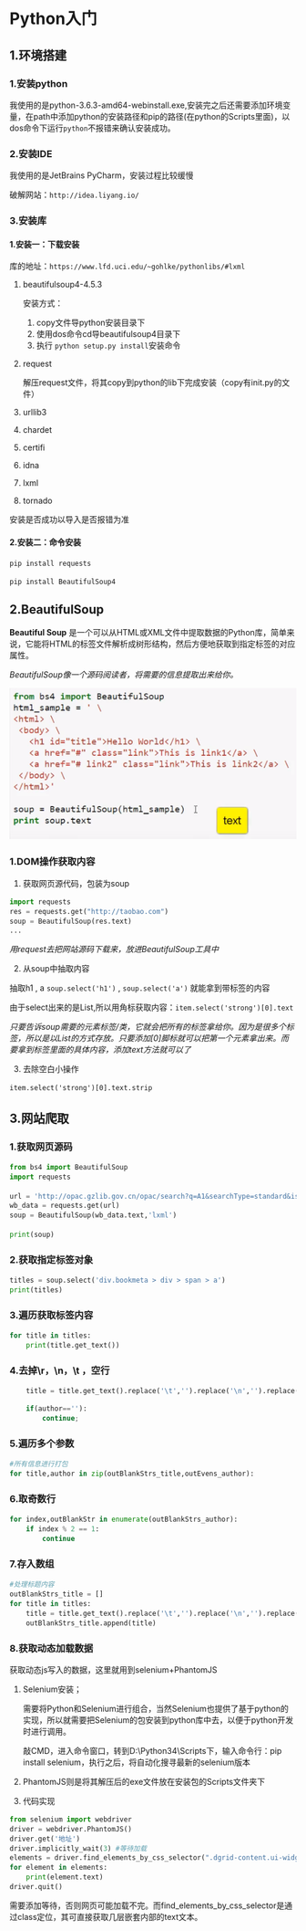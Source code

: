 # Python入门    

## 1.环境搭建   

### 1.安装python   

我使用的是python-3.6.3-amd64-webinstall.exe,安装完之后还需要添加环境变量，在path中添加python的安装路径和pip的路径(在python的Scripts里面)，以dos命令下运行``python``不报错来确认安装成功。      

### 2.安装IDE  

 我使用的是JetBrains PyCharm，安装过程比较缓慢   

 破解网站：``http://idea.liyang.io/``   

### 3.安装库  

#### 1.安装一：下载安装  

库的地址：``https://www.lfd.uci.edu/~gohlke/pythonlibs/#lxml``   

1. beautifulsoup4-4.5.3   

   安装方式：

   1. copy文件导python安装目录下   
   2. 使用dos命令cd导beautifulsoup4目录下   
   3. 执行 ``python setup.py install``安装命令       

2. request    

   解压request文件，将其copy到python的lib下完成安装（copy有init.py的文件）   

3. urllib3

4. chardet   

5. certifi   

6. idna   

7. lxml   

8. tornado  


安装是否成功以导入是否报错为准    

#### 2.安装二：命令安装     

```
pip install requests

pip install BeautifulSoup4
```

## 2.BeautifulSoup

**Beautiful Soup** 是一个可以从HTML或XML文件中提取数据的Python库，简单来说，它能将HTML的标签文件解析成树形结构，然后方便地获取到指定标签的对应属性。  

_BeautifulSoup像一个源码阅读者，将需要的信息提取出来给你。_   

![](../img/p01.png)  

### 1.DOM操作获取内容   

1. 获取网页源代码，包装为soup    

```python
import requests   
res = requests.get("http://taobao.com")   
soup = BeautifulSoup(res.text)   
...
```

_用request去把网站源码下载来，放进BeautifulSoup工具中_   

2. 从soup中抽取内容

抽取h1 , a     ``soup.select('h1')`` , ``soup.select('a')``   就能拿到带标签的内容    

由于select出来的是List,所以用角标获取内容：``item.select('strong')[0].text``     

_只要告诉soup需要的元素标签/类，它就会把所有的标签拿给你。因为是很多个标签，所以是以List的方式存放。只要添加[0]脚标就可以把第一个元素拿出来。而要拿到标签里面的具体内容，添加text方法就可以了_   

3. 去除空白小操作   

``item.select('strong')[0].text.strip``    

## 3.网站爬取   

### 1.获取网页源码   

```python
from bs4 import BeautifulSoup
import requests

url = 'http://opac.gzlib.gov.cn/opac/search?q=A1&searchType=standard&isFacet=false&view=simple&searchWay=class&rows=10&sortWay=score&sortOrder=desc&libcode=GT&searchWay0=marc&logical0=AND&page=6'
wb_data = requests.get(url)
soup = BeautifulSoup(wb_data.text,'lxml')

print(soup)
```



### 2.获取指定标签对象   

```python
titles = soup.select('div.bookmeta > div > span > a')
print(titles)
```

### 3.遍历获取标签内容   

```python
for title in titles:
    print(title.get_text())
```

### 4.去掉\r，\n，\t ，空行    

```python
    title = title.get_text().replace('\t','').replace('\n','').replace('\r','')
```

```python
    if(author==''):
        continue;
```

### 5.遍历多个参数   

```python
#所有信息进行打包
for title,author in zip(outBlankStrs_title,outEvens_author):
```

### 6.取奇数行   

```python
for index,outBlankStr in enumerate(outBlankStrs_author):
    if index % 2 == 1:
        continue
```

### 7.存入数组  

```python
#处理标题内容
outBlankStrs_title = []
for title in titles:
    title = title.get_text().replace('\t','').replace('\n','').replace('\r','')
    outBlankStrs_title.append(title)
```

### 8.获取动态加载数据   

获取动态js写入的数据，这里就用到selenium+PhantomJS   

1. Selenium安装；

   需要将Python和Selenium进行组合，当然Selenium也提供了基于python的实现，所以就需要把Selenium的包安装到python库中去，以便于python开发时进行调用。

   敲CMD，进入命令窗口，转到D:\Python34\Scripts下，输入命令行：pip install selenium，执行之后，将自动化搜寻最新的selenium版本

2. PhantomJS则是将其解压后的exe文件放在安装包的Scripts文件夹下   

3. 代码实现

```python
from selenium import webdriver
driver = webdriver.PhantomJS()
driver.get('地址')
driver.implicitly_wait(3) #等待加载
elements = driver.find_elements_by_css_selector(".dgrid-content.ui-widget-content")
for element in elements:
    print(element.text)
driver.quit()
```

需要添加等待，否则网页可能加载不完。而find_elements_by_css_selector是通过class定位，其可直接获取几层嵌套内部的text文本。  
